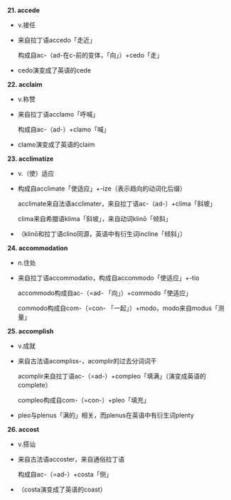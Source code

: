**21. accede**

* v.接任
  
- 来自拉丁语accedo「走近」
  
  构成自ac-（ad-在c-前的变体，「向」）+cedo「走」
  
+ cedo演变成了英语的cede

**22. acclaim**

* v.称赞
  
- 来自拉丁语acclamo「呼喊」
  
  构成自ac-（ad-）+clamo「喊」
  
+ clamo演变成了英语的claim

**23. acclimatize**

* v.（使）适应
  
- 构成自acclimate「使适应」+-ize（表示趋向的动词化后缀）
  
  acclimate来自法语acclimater，来自拉丁语ac-（ad-）+clima「斜坡」
  
  clima来自希腊语klima「斜坡」，来自动词klinō「倾斜」
  
+ （klinō和拉丁语clino同源，英语中有衍生词incline「倾斜」）

**24. accommodation**

* n.住处
  
- 来自拉丁语accommodatio，构成自accommodo「使适应」+-tio
  
  accommodo构成自ac-（=ad- 「向」）+commodo「使适应」
  
  commodo构成自com-（=con- 「一起」）+modo，modo来自modus「测量」

**25. accomplish**

* v.成就
  
- 来自古法语acompliss-，acomplir的过去分词词干
  
  acomplir来自拉丁语ac-（=ad-）+compleo「填满」（演变成英语的complete）
  
  compleo构成自com-（=con-）+pleo「填充」
  
+ pleo与plenus「满的」相关，而plenus在英语中有衍生词plenty

**26. accost**

* v.搭讪
  
- 来自古法语accoster，来自通俗拉丁语
  
  构成自ac-（=ad-）+costa「侧」
  
+ （costa演变成了英语的coast）
